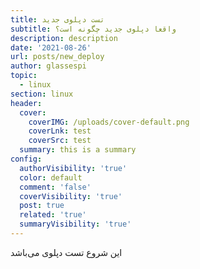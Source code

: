 ```yaml
---
title: تست دپلوی جدید
subtitle: واقعا دپلوی جدید چگونه است؟
description: description
date: '2021-08-26'
url: posts/new_deploy
author: glassespi
topic:
  - linux
section: linux
header:
  cover:
    coverIMG: /uploads/cover-default.png
    coverLnk: test
    coverSrc: test
  summary: this is a summary
config:
  authorVisibility: 'true'
  color: default
  comment: 'false'
  coverVisibility: 'true'
  post: true
  related: 'true'
  summaryVisibility: 'true'
---
```

این شروع تست دپلوی می‌باشد
